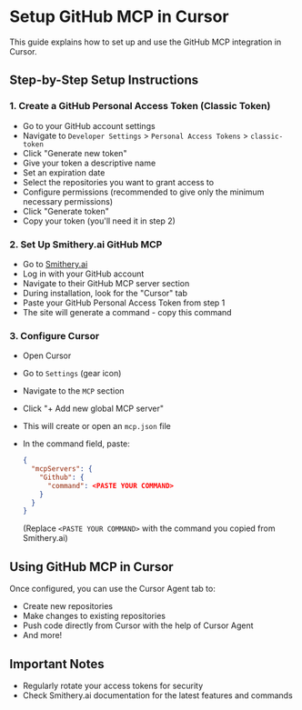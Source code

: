 # Setup GitHub MCP in Cursor

This guide explains how to set up and use the GitHub MCP integration in Cursor.

## Step-by-Step Setup Instructions

### 1. Create a GitHub Personal Access Token (Classic Token)

* Go to your GitHub account settings
* Navigate to `Developer Settings` > `Personal Access Tokens` > `classic-token`
* Click "Generate new token"
* Give your token a descriptive name
* Set an expiration date
* Select the repositories you want to grant access to
* Configure permissions (recommended to give only the minimum necessary permissions)
* Click "Generate token"
* Copy your token (you'll need it in step 2)

### 2. Set Up Smithery.ai GitHub MCP

* Go to [Smithery.ai](https://smithery.ai)
* Log in with your GitHub account
* Navigate to their GitHub MCP server section
* During installation, look for the "Cursor" tab
* Paste your GitHub Personal Access Token from step 1
* The site will generate a command - copy this command

### 3. Configure Cursor

* Open Cursor
* Go to `Settings` (gear icon)
* Navigate to the `MCP` section
* Click "+ Add new global MCP server"
* This will create or open an `mcp.json` file
* In the command field, paste:

    ```json
    {
      "mcpServers": {
        "Github": {
          "command": <PASTE YOUR COMMAND>
        }
      }
    }
    ```

    (Replace `<PASTE YOUR COMMAND>` with the command you copied from Smithery.ai)

## Using GitHub MCP in Cursor

Once configured, you can use the Cursor Agent tab to:

* Create new repositories
* Make changes to existing repositories
* Push code directly from Cursor with the help of Cursor Agent
* And more!

## Important Notes

* Regularly rotate your access tokens for security
* Check Smithery.ai documentation for the latest features and commands
